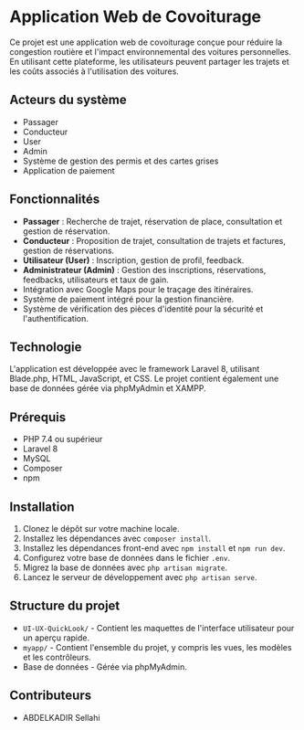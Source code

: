 # Application Web de Covoiturage

Ce projet est une application web de covoiturage conçue pour réduire la congestion routière et l'impact environnemental des voitures personnelles. En utilisant cette plateforme, les utilisateurs peuvent partager les trajets et les coûts associés à l'utilisation des voitures.

## Acteurs du système

- Passager
- Conducteur
- User
- Admin
- Système de gestion des permis et des cartes grises
- Application de paiement

## Fonctionnalités

- **Passager** : Recherche de trajet, réservation de place, consultation et gestion de réservation.
- **Conducteur** : Proposition de trajet, consultation de trajets et factures, gestion de réservations.
- **Utilisateur (User)** : Inscription, gestion de profil, feedback.
- **Administrateur (Admin)** : Gestion des inscriptions, réservations, feedbacks, utilisateurs et taux de gain.
- Intégration avec Google Maps pour le traçage des itinéraires.
- Système de paiement intégré pour la gestion financière.
- Système de vérification des pièces d'identité pour la sécurité et l'authentification.

## Technologie

L'application est développée avec le framework Laravel 8, utilisant Blade.php, HTML, JavaScript, et CSS. Le projet contient également une base de données gérée via phpMyAdmin et XAMPP.

## Prérequis

- PHP 7.4 ou supérieur
- Laravel 8
- MySQL
- Composer
- npm

## Installation

1. Clonez le dépôt sur votre machine locale.
2. Installez les dépendances avec `composer install`.
3. Installez les dépendances front-end avec `npm install` et `npm run dev`.
4. Configurez votre base de données dans le fichier `.env`.
5. Migrez la base de données avec `php artisan migrate`.
6. Lancez le serveur de développement avec `php artisan serve`.

## Structure du projet

- `UI-UX-QuickLook/` - Contient les maquettes de l'interface utilisateur pour un aperçu rapide.
- `myapp/` - Contient l'ensemble du projet, y compris les vues, les modèles et les contrôleurs.
- Base de données - Gérée via phpMyAdmin.

## Contributeurs
- ABDELKADIR Sellahi
